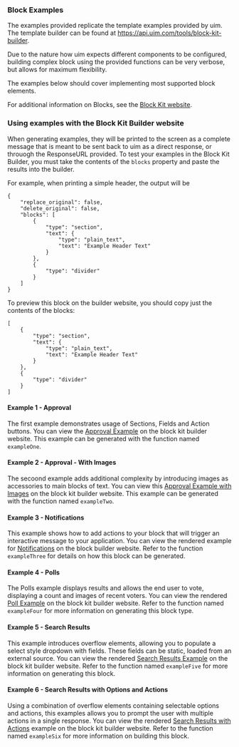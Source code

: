 ### Block Examples

The examples provided replicate the template examples provided by uim.  The template builder can be found at https://api.uim.com/tools/block-kit-builder.

Due to the nature how uim expects different components to be configured, building complex block using the provided functions can be very verbose, but allows for maximum flexibility.

The examples below should cover implementing most supported block elements.

For additional information on Blocks, see the [Block Kit website](https://api.uim.com/block-kit).

### Using examples with the Block Kit Builder website
When generating examples, they will be printed to the screen as a complete message that is meant to be sent back to uim as a direct response, or throuogh the ResponseURL provided.  To test your examples in the Block Kit Builder, you must take the contents of the `blocks` property and paste the results into the builder. 

For example, when printing a simple header, the output will be

```
{
    "replace_original": false,
    "delete_original": false,
    "blocks": [
        {
            "type": "section",
            "text": {
                "type": "plain_text",
                "text": "Example Header Text"
            }
        },
        {
            "type": "divider"
        }
    ]
}
```

To preview this block on the builder website, you should copy just the contents of the blocks:

```
[
    {
        "type": "section",
        "text": {
            "type": "plain_text",
            "text": "Example Header Text"
        }
    },
    {
        "type": "divider"
    }
]
```

#### Example 1 - Approval
The first example demonstrates usage of Sections, Fields and Action buttons.  You can view the [Approval Example](https://api.uim.com/tools/block-kit-builder?blocks=%5B%0A%09%7B%0A%09%09%22type%22%3A%20%22section%22%2C%0A%09%09%22text%22%3A%20%7B%0A%09%09%09%22type%22%3A%20%22mrkdwn%22%2C%0A%09%09%09%22text%22%3A%20%22You%20have%20a%20new%20request%3A%5Cn*%3CfakeLink.toEmployeeProfile.com%7CFred%20Enriquez%20-%20New%20device%20request%3E*%22%0A%09%09%7D%0A%09%7D%2C%0A%09%7B%0A%09%09%22type%22%3A%20%22section%22%2C%0A%09%09%22fields%22%3A%20%5B%0A%09%09%09%7B%0A%09%09%09%09%22type%22%3A%20%22mrkdwn%22%2C%0A%09%09%09%09%22text%22%3A%20%22*Type%3A*%5CnComputer%20(laptop)%22%0A%09%09%09%7D%2C%0A%09%09%09%7B%0A%09%09%09%09%22type%22%3A%20%22mrkdwn%22%2C%0A%09%09%09%09%22text%22%3A%20%22*When%3A*%5CnSubmitted%20Aut%2010%22%0A%09%09%09%7D%2C%0A%09%09%09%7B%0A%09%09%09%09%22type%22%3A%20%22mrkdwn%22%2C%0A%09%09%09%09%22text%22%3A%20%22*Last%20Update%3A*%5CnMar%2010%2C%202015%20(3%20years%2C%205%20months)%22%0A%09%09%09%7D%2C%0A%09%09%09%7B%0A%09%09%09%09%22type%22%3A%20%22mrkdwn%22%2C%0A%09%09%09%09%22text%22%3A%20%22*Reason%3A*%5CnAll%20vowel%20keys%20aren%27t%20working.%22%0A%09%09%09%7D%2C%0A%09%09%09%7B%0A%09%09%09%09%22type%22%3A%20%22mrkdwn%22%2C%0A%09%09%09%09%22text%22%3A%20%22*Specs%3A*%5Cn%5C%22Cheetah%20Pro%2015%5C%22%20-%20Fast%2C%20really%20fast%5C%22%22%0A%09%09%09%7D%0A%09%09%5D%0A%09%7D%2C%0A%09%7B%0A%09%09%22type%22%3A%20%22actions%22%2C%0A%09%09%22elements%22%3A%20%5B%0A%09%09%09%7B%0A%09%09%09%09%22type%22%3A%20%22button%22%2C%0A%09%09%09%09%22text%22%3A%20%7B%0A%09%09%09%09%09%22type%22%3A%20%22plain_text%22%2C%0A%09%09%09%09%09%22emoji%22%3A%20true%2C%0A%09%09%09%09%09%22text%22%3A%20%22Approve%22%0A%09%09%09%09%7D%2C%0A%09%09%09%09%22value%22%3A%20%22click_me_123%22%0A%09%09%09%7D%2C%0A%09%09%09%7B%0A%09%09%09%09%22type%22%3A%20%22button%22%2C%0A%09%09%09%09%22text%22%3A%20%7B%0A%09%09%09%09%09%22type%22%3A%20%22plain_text%22%2C%0A%09%09%09%09%09%22emoji%22%3A%20true%2C%0A%09%09%09%09%09%22text%22%3A%20%22Deny%22%0A%09%09%09%09%7D%2C%0A%09%09%09%09%22value%22%3A%20%22click_me_123%22%0A%09%09%09%7D%0A%09%09%5D%0A%09%7D%0A%5D) on the block kit builder website. This example can be generated with the function named `exampleOne`.

#### Example 2 - Approval - With Images
The secoond example adds additional complexity by introducing images as accessories to main blocks of text. You can view this [Approval Example with Images](https://api.uim.com/tools/block-kit-builder?blocks=%5B%0A%09%7B%0A%09%09%22type%22%3A%20%22section%22%2C%0A%09%09%22text%22%3A%20%7B%0A%09%09%09%22type%22%3A%20%22mrkdwn%22%2C%0A%09%09%09%22text%22%3A%20%22You%20have%20a%20new%20request%3A%5Cn*%3Cgoogle.com%7CFred%20Enriquez%20-%20Time%20Off%20request%3E*%22%0A%09%09%7D%0A%09%7D%2C%0A%09%7B%0A%09%09%22type%22%3A%20%22section%22%2C%0A%09%09%22text%22%3A%20%7B%0A%09%09%09%22type%22%3A%20%22mrkdwn%22%2C%0A%09%09%09%22text%22%3A%20%22*Type%3A*%5CnPaid%20time%20off%5Cn*When%3A*%5CnAug%2010-Aug%2013%5Cn*Hours%3A*%2016.0%20(2%20days)%5Cn*Remaining%20balance%3A*%2032.0%20hours%20(4%20days)%5Cn*Comments%3A*%20%5C%22Family%20in%20town%2C%20going%20camping!%5C%22%22%0A%09%09%7D%2C%0A%09%09%22accessory%22%3A%20%7B%0A%09%09%09%22type%22%3A%20%22image%22%2C%0A%09%09%09%22image_url%22%3A%20%22https%3A%2F%2Fapi.uim.com%2Fimg%2Fblocks%2Fbkb_template_images%2FapprovalsNewDevice.png%22%2C%0A%09%09%09%22alt_text%22%3A%20%22computer%20thumbnail%22%0A%09%09%7D%0A%09%7D%2C%0A%09%7B%0A%09%09%22type%22%3A%20%22actions%22%2C%0A%09%09%22elements%22%3A%20%5B%0A%09%09%09%7B%0A%09%09%09%09%22type%22%3A%20%22button%22%2C%0A%09%09%09%09%22text%22%3A%20%7B%0A%09%09%09%09%09%22type%22%3A%20%22plain_text%22%2C%0A%09%09%09%09%09%22emoji%22%3A%20true%2C%0A%09%09%09%09%09%22text%22%3A%20%22Approve%22%0A%09%09%09%09%7D%2C%0A%09%09%09%09%22value%22%3A%20%22click_me_123%22%0A%09%09%09%7D%2C%0A%09%09%09%7B%0A%09%09%09%09%22type%22%3A%20%22button%22%2C%0A%09%09%09%09%22text%22%3A%20%7B%0A%09%09%09%09%09%22type%22%3A%20%22plain_text%22%2C%0A%09%09%09%09%09%22emoji%22%3A%20true%2C%0A%09%09%09%09%09%22text%22%3A%20%22Deny%22%0A%09%09%09%09%7D%2C%0A%09%09%09%09%22value%22%3A%20%22click_me_123%22%0A%09%09%09%7D%0A%09%09%5D%0A%09%7D%0A%5D) on the block kit builder website. This example can be generated with the function named `exampleTwo`.

#### Example 3 - Notifications
This example shows how to add actions to your block that will trigger an interactive message to your application.  You can view the rendered example for [Notifications](https://api.uim.com/tools/block-kit-builder?blocks=%5B%0A%09%7B%0A%09%09%22type%22%3A%20%22section%22%2C%0A%09%09%22text%22%3A%20%7B%0A%09%09%09%22type%22%3A%20%22plain_text%22%2C%0A%09%09%09%22emoji%22%3A%20true%2C%0A%09%09%09%22text%22%3A%20%22Looks%20like%20you%20have%20a%20scheduling%20conflict%20with%20this%20event%3A%22%0A%09%09%7D%0A%09%7D%2C%0A%09%7B%0A%09%09%22type%22%3A%20%22divider%22%0A%09%7D%2C%0A%09%7B%0A%09%09%22type%22%3A%20%22section%22%2C%0A%09%09%22text%22%3A%20%7B%0A%09%09%09%22type%22%3A%20%22mrkdwn%22%2C%0A%09%09%09%22text%22%3A%20%22*%3CfakeLink.toUserProfiles.com%7CIris%20%2F%20Zelda%201-1%3E*%5CnTuesday%2C%20January%2021%204%3A00-4%3A30pm%5CnBuilding%202%20-%20Havarti%20Cheese%20(3)%5Cn2%20guests%22%0A%09%09%7D%2C%0A%09%09%22accessory%22%3A%20%7B%0A%09%09%09%22type%22%3A%20%22image%22%2C%0A%09%09%09%22image_url%22%3A%20%22https%3A%2F%2Fapi.uim.com%2Fimg%2Fblocks%2Fbkb_template_images%2Fnotifications.png%22%2C%0A%09%09%09%22alt_text%22%3A%20%22calendar%20thumbnail%22%0A%09%09%7D%0A%09%7D%2C%0A%09%7B%0A%09%09%22type%22%3A%20%22context%22%2C%0A%09%09%22elements%22%3A%20%5B%0A%09%09%09%7B%0A%09%09%09%09%22type%22%3A%20%22image%22%2C%0A%09%09%09%09%22image_url%22%3A%20%22https%3A%2F%2Fapi.uim.com%2Fimg%2Fblocks%2Fbkb_template_images%2FnotificationsWarningIcon.png%22%2C%0A%09%09%09%09%22alt_text%22%3A%20%22notifications%20warning%20icon%22%0A%09%09%09%7D%2C%0A%09%09%09%7B%0A%09%09%09%09%22type%22%3A%20%22mrkdwn%22%2C%0A%09%09%09%09%22text%22%3A%20%22*Conflicts%20with%20Team%20Huddle%3A%204%3A15-4%3A30pm*%22%0A%09%09%09%7D%0A%09%09%5D%0A%09%7D%2C%0A%09%7B%0A%09%09%22type%22%3A%20%22divider%22%0A%09%7D%2C%0A%09%7B%0A%09%09%22type%22%3A%20%22section%22%2C%0A%09%09%22text%22%3A%20%7B%0A%09%09%09%22type%22%3A%20%22mrkdwn%22%2C%0A%09%09%09%22text%22%3A%20%22*Propose%20a%20new%20time%3A*%22%0A%09%09%7D%0A%09%7D%2C%0A%09%7B%0A%09%09%22type%22%3A%20%22section%22%2C%0A%09%09%22text%22%3A%20%7B%0A%09%09%09%22type%22%3A%20%22mrkdwn%22%2C%0A%09%09%09%22text%22%3A%20%22*Today%20-%204%3A30-5pm*%5CnEveryone%20is%20available%3A%20%40iris%2C%20%40zelda%22%0A%09%09%7D%2C%0A%09%09%22accessory%22%3A%20%7B%0A%09%09%09%22type%22%3A%20%22button%22%2C%0A%09%09%09%22text%22%3A%20%7B%0A%09%09%09%09%22type%22%3A%20%22plain_text%22%2C%0A%09%09%09%09%22emoji%22%3A%20true%2C%0A%09%09%09%09%22text%22%3A%20%22Choose%22%0A%09%09%09%7D%2C%0A%09%09%09%22value%22%3A%20%22click_me_123%22%0A%09%09%7D%0A%09%7D%2C%0A%09%7B%0A%09%09%22type%22%3A%20%22section%22%2C%0A%09%09%22text%22%3A%20%7B%0A%09%09%09%22type%22%3A%20%22mrkdwn%22%2C%0A%09%09%09%22text%22%3A%20%22*Tomorrow%20-%204-4%3A30pm*%5CnEveryone%20is%20available%3A%20%40iris%2C%20%40zelda%22%0A%09%09%7D%2C%0A%09%09%22accessory%22%3A%20%7B%0A%09%09%09%22type%22%3A%20%22button%22%2C%0A%09%09%09%22text%22%3A%20%7B%0A%09%09%09%09%22type%22%3A%20%22plain_text%22%2C%0A%09%09%09%09%22emoji%22%3A%20true%2C%0A%09%09%09%09%22text%22%3A%20%22Choose%22%0A%09%09%09%7D%2C%0A%09%09%09%22value%22%3A%20%22click_me_123%22%0A%09%09%7D%0A%09%7D%2C%0A%09%7B%0A%09%09%22type%22%3A%20%22section%22%2C%0A%09%09%22text%22%3A%20%7B%0A%09%09%09%22type%22%3A%20%22mrkdwn%22%2C%0A%09%09%09%22text%22%3A%20%22*Tomorrow%20-%206-6%3A30pm*%5CnSome%20people%20aren%27t%20available%3A%20%40iris%2C%20~%40zelda~%22%0A%09%09%7D%2C%0A%09%09%22accessory%22%3A%20%7B%0A%09%09%09%22type%22%3A%20%22button%22%2C%0A%09%09%09%22text%22%3A%20%7B%0A%09%09%09%09%22type%22%3A%20%22plain_text%22%2C%0A%09%09%09%09%22emoji%22%3A%20true%2C%0A%09%09%09%09%22text%22%3A%20%22Choose%22%0A%09%09%09%7D%2C%0A%09%09%09%22value%22%3A%20%22click_me_123%22%0A%09%09%7D%0A%09%7D%2C%0A%09%7B%0A%09%09%22type%22%3A%20%22section%22%2C%0A%09%09%22text%22%3A%20%7B%0A%09%09%09%22type%22%3A%20%22mrkdwn%22%2C%0A%09%09%09%22text%22%3A%20%22*%3Cfakelink.ToMoreTimes.com%7CShow%20more%20times%3E*%22%0A%09%09%7D%0A%09%7D%0A%5D) on the block builder website. Refer to the function `exampleThree` for details on how this block can be generated.

#### Example 4 - Polls
The Polls example displays results and allows the end user to vote, displaying a count and images of recent voters.  You can view the rendered [Poll Example](https://api.uim.com/tools/block-kit-builder?blocks=%5B%0A%09%7B%0A%09%09%22type%22%3A%20%22section%22%2C%0A%09%09%22text%22%3A%20%7B%0A%09%09%09%22type%22%3A%20%22mrkdwn%22%2C%0A%09%09%09%22text%22%3A%20%22*Where%20should%20we%20order%20lunch%20from%3F*%20Poll%20by%20%3CfakeLink.toUser.com%7CMark%3E%22%0A%09%09%7D%0A%09%7D%2C%0A%09%7B%0A%09%09%22type%22%3A%20%22divider%22%0A%09%7D%2C%0A%09%7B%0A%09%09%22type%22%3A%20%22section%22%2C%0A%09%09%22text%22%3A%20%7B%0A%09%09%09%22type%22%3A%20%22mrkdwn%22%2C%0A%09%09%09%22text%22%3A%20%22%3Asushi%3A%20*Ace%20Wasabi%20Rock-n-Roll%20Sushi%20Bar*%5CnThe%20best%20landlocked%20sushi%20restaurant.%22%0A%09%09%7D%2C%0A%09%09%22accessory%22%3A%20%7B%0A%09%09%09%22type%22%3A%20%22button%22%2C%0A%09%09%09%22text%22%3A%20%7B%0A%09%09%09%09%22type%22%3A%20%22plain_text%22%2C%0A%09%09%09%09%22emoji%22%3A%20true%2C%0A%09%09%09%09%22text%22%3A%20%22Vote%22%0A%09%09%09%7D%2C%0A%09%09%09%22value%22%3A%20%22click_me_123%22%0A%09%09%7D%0A%09%7D%2C%0A%09%7B%0A%09%09%22type%22%3A%20%22context%22%2C%0A%09%09%22elements%22%3A%20%5B%0A%09%09%09%7B%0A%09%09%09%09%22type%22%3A%20%22image%22%2C%0A%09%09%09%09%22image_url%22%3A%20%22https%3A%2F%2Fapi.uim.com%2Fimg%2Fblocks%2Fbkb_template_images%2Fprofile_1.png%22%2C%0A%09%09%09%09%22alt_text%22%3A%20%22Michael%20Scott%22%0A%09%09%09%7D%2C%0A%09%09%09%7B%0A%09%09%09%09%22type%22%3A%20%22image%22%2C%0A%09%09%09%09%22image_url%22%3A%20%22https%3A%2F%2Fapi.uim.com%2Fimg%2Fblocks%2Fbkb_template_images%2Fprofile_2.png%22%2C%0A%09%09%09%09%22alt_text%22%3A%20%22Dwight%20Schrute%22%0A%09%09%09%7D%2C%0A%09%09%09%7B%0A%09%09%09%09%22type%22%3A%20%22image%22%2C%0A%09%09%09%09%22image_url%22%3A%20%22https%3A%2F%2Fapi.uim.com%2Fimg%2Fblocks%2Fbkb_template_images%2Fprofile_3.png%22%2C%0A%09%09%09%09%22alt_text%22%3A%20%22Pam%20Beasely%22%0A%09%09%09%7D%2C%0A%09%09%09%7B%0A%09%09%09%09%22type%22%3A%20%22plain_text%22%2C%0A%09%09%09%09%22emoji%22%3A%20true%2C%0A%09%09%09%09%22text%22%3A%20%223%20votes%22%0A%09%09%09%7D%0A%09%09%5D%0A%09%7D%2C%0A%09%7B%0A%09%09%22type%22%3A%20%22section%22%2C%0A%09%09%22text%22%3A%20%7B%0A%09%09%09%22type%22%3A%20%22mrkdwn%22%2C%0A%09%09%09%22text%22%3A%20%22%3Ahamburger%3A%20*Super%20Hungryman%20Hamburgers*%5CnOnly%20for%20the%20hungriest%20of%20the%20hungry.%22%0A%09%09%7D%2C%0A%09%09%22accessory%22%3A%20%7B%0A%09%09%09%22type%22%3A%20%22button%22%2C%0A%09%09%09%22text%22%3A%20%7B%0A%09%09%09%09%22type%22%3A%20%22plain_text%22%2C%0A%09%09%09%09%22emoji%22%3A%20true%2C%0A%09%09%09%09%22text%22%3A%20%22Vote%22%0A%09%09%09%7D%2C%0A%09%09%09%22value%22%3A%20%22click_me_123%22%0A%09%09%7D%0A%09%7D%2C%0A%09%7B%0A%09%09%22type%22%3A%20%22context%22%2C%0A%09%09%22elements%22%3A%20%5B%0A%09%09%09%7B%0A%09%09%09%09%22type%22%3A%20%22image%22%2C%0A%09%09%09%09%22image_url%22%3A%20%22https%3A%2F%2Fapi.uim.com%2Fimg%2Fblocks%2Fbkb_template_images%2Fprofile_4.png%22%2C%0A%09%09%09%09%22alt_text%22%3A%20%22Angela%22%0A%09%09%09%7D%2C%0A%09%09%09%7B%0A%09%09%09%09%22type%22%3A%20%22image%22%2C%0A%09%09%09%09%22image_url%22%3A%20%22https%3A%2F%2Fapi.uim.com%2Fimg%2Fblocks%2Fbkb_template_images%2Fprofile_2.png%22%2C%0A%09%09%09%09%22alt_text%22%3A%20%22Dwight%20Schrute%22%0A%09%09%09%7D%2C%0A%09%09%09%7B%0A%09%09%09%09%22type%22%3A%20%22plain_text%22%2C%0A%09%09%09%09%22emoji%22%3A%20true%2C%0A%09%09%09%09%22text%22%3A%20%222%20votes%22%0A%09%09%09%7D%0A%09%09%5D%0A%09%7D%2C%0A%09%7B%0A%09%09%22type%22%3A%20%22section%22%2C%0A%09%09%22text%22%3A%20%7B%0A%09%09%09%22type%22%3A%20%22mrkdwn%22%2C%0A%09%09%09%22text%22%3A%20%22%3Aramen%3A%20*Kagawa-Ya%20Udon%20Noodle%20Shop*%5CnDo%20you%20like%20to%20shop%20for%20noodles%3F%20We%20have%20noodles.%22%0A%09%09%7D%2C%0A%09%09%22accessory%22%3A%20%7B%0A%09%09%09%22type%22%3A%20%22button%22%2C%0A%09%09%09%22text%22%3A%20%7B%0A%09%09%09%09%22type%22%3A%20%22plain_text%22%2C%0A%09%09%09%09%22emoji%22%3A%20true%2C%0A%09%09%09%09%22text%22%3A%20%22Vote%22%0A%09%09%09%7D%2C%0A%09%09%09%22value%22%3A%20%22click_me_123%22%0A%09%09%7D%0A%09%7D%2C%0A%09%7B%0A%09%09%22type%22%3A%20%22context%22%2C%0A%09%09%22elements%22%3A%20%5B%0A%09%09%09%7B%0A%09%09%09%09%22type%22%3A%20%22mrkdwn%22%2C%0A%09%09%09%09%22text%22%3A%20%22No%20votes%22%0A%09%09%09%7D%0A%09%09%5D%0A%09%7D%2C%0A%09%7B%0A%09%09%22type%22%3A%20%22divider%22%0A%09%7D%2C%0A%09%7B%0A%09%09%22type%22%3A%20%22actions%22%2C%0A%09%09%22elements%22%3A%20%5B%0A%09%09%09%7B%0A%09%09%09%09%22type%22%3A%20%22button%22%2C%0A%09%09%09%09%22text%22%3A%20%7B%0A%09%09%09%09%09%22type%22%3A%20%22plain_text%22%2C%0A%09%09%09%09%09%22emoji%22%3A%20true%2C%0A%09%09%09%09%09%22text%22%3A%20%22Add%20a%20suggestion%22%0A%09%09%09%09%7D%2C%0A%09%09%09%09%22value%22%3A%20%22click_me_123%22%0A%09%09%09%7D%0A%09%09%5D%0A%09%7D%0A%5D) on the block kit builder website.  Refer to the function named `exampleFour` for more information on generating this block type.

#### Example 5 - Search Results
This example introduces overflow elements, allowing you to populate a select style dropdown with fields.  These fields can be static, loaded from an external source.  You can view the rendered [Search Results Example](https://api.uim.com/tools/block-kit-builder?blocks=%5B%0A%09%7B%0A%09%09%22type%22%3A%20%22section%22%2C%0A%09%09%22text%22%3A%20%7B%0A%09%09%09%22type%22%3A%20%22mrkdwn%22%2C%0A%09%09%09%22text%22%3A%20%22We%20found%20*205%20Hotels*%20in%20New%20Orleans%2C%20LA%20from%20*12%2F14%20to%2012%2F17*%22%0A%09%09%7D%2C%0A%09%09%22accessory%22%3A%20%7B%0A%09%09%09%22type%22%3A%20%22overflow%22%2C%0A%09%09%09%22options%22%3A%20%5B%0A%09%09%09%09%7B%0A%09%09%09%09%09%22text%22%3A%20%7B%0A%09%09%09%09%09%09%22type%22%3A%20%22plain_text%22%2C%0A%09%09%09%09%09%09%22emoji%22%3A%20true%2C%0A%09%09%09%09%09%09%22text%22%3A%20%22Option%20One%22%0A%09%09%09%09%09%7D%2C%0A%09%09%09%09%09%22value%22%3A%20%22value-0%22%0A%09%09%09%09%7D%2C%0A%09%09%09%09%7B%0A%09%09%09%09%09%22text%22%3A%20%7B%0A%09%09%09%09%09%09%22type%22%3A%20%22plain_text%22%2C%0A%09%09%09%09%09%09%22emoji%22%3A%20true%2C%0A%09%09%09%09%09%09%22text%22%3A%20%22Option%20Two%22%0A%09%09%09%09%09%7D%2C%0A%09%09%09%09%09%22value%22%3A%20%22value-1%22%0A%09%09%09%09%7D%2C%0A%09%09%09%09%7B%0A%09%09%09%09%09%22text%22%3A%20%7B%0A%09%09%09%09%09%09%22type%22%3A%20%22plain_text%22%2C%0A%09%09%09%09%09%09%22emoji%22%3A%20true%2C%0A%09%09%09%09%09%09%22text%22%3A%20%22Option%20Three%22%0A%09%09%09%09%09%7D%2C%0A%09%09%09%09%09%22value%22%3A%20%22value-2%22%0A%09%09%09%09%7D%2C%0A%09%09%09%09%7B%0A%09%09%09%09%09%22text%22%3A%20%7B%0A%09%09%09%09%09%09%22type%22%3A%20%22plain_text%22%2C%0A%09%09%09%09%09%09%22emoji%22%3A%20true%2C%0A%09%09%09%09%09%09%22text%22%3A%20%22Option%20Four%22%0A%09%09%09%09%09%7D%2C%0A%09%09%09%09%09%22value%22%3A%20%22value-3%22%0A%09%09%09%09%7D%0A%09%09%09%5D%0A%09%09%7D%0A%09%7D%2C%0A%09%7B%0A%09%09%22type%22%3A%20%22divider%22%0A%09%7D%2C%0A%09%7B%0A%09%09%22type%22%3A%20%22section%22%2C%0A%09%09%22text%22%3A%20%7B%0A%09%09%09%22type%22%3A%20%22mrkdwn%22%2C%0A%09%09%09%22text%22%3A%20%22*%3CfakeLink.toHotelPage.com%7CWindsor%20Court%20Hotel%3E*%5Cn%E2%98%85%E2%98%85%E2%98%85%E2%98%85%E2%98%85%5Cn%24340%20per%20night%5CnRated%3A%209.4%20-%20Excellent%22%0A%09%09%7D%2C%0A%09%09%22accessory%22%3A%20%7B%0A%09%09%09%22type%22%3A%20%22image%22%2C%0A%09%09%09%22image_url%22%3A%20%22https%3A%2F%2Fapi.uim.com%2Fimg%2Fblocks%2Fbkb_template_images%2FtripAgent_1.png%22%2C%0A%09%09%09%22alt_text%22%3A%20%22Windsor%20Court%20Hotel%20thumbnail%22%0A%09%09%7D%0A%09%7D%2C%0A%09%7B%0A%09%09%22type%22%3A%20%22context%22%2C%0A%09%09%22elements%22%3A%20%5B%0A%09%09%09%7B%0A%09%09%09%09%22type%22%3A%20%22image%22%2C%0A%09%09%09%09%22image_url%22%3A%20%22https%3A%2F%2Fapi.uim.com%2Fimg%2Fblocks%2Fbkb_template_images%2FtripAgentLocationMarker.png%22%2C%0A%09%09%09%09%22alt_text%22%3A%20%22Location%20Pin%20Icon%22%0A%09%09%09%7D%2C%0A%09%09%09%7B%0A%09%09%09%09%22type%22%3A%20%22plain_text%22%2C%0A%09%09%09%09%22emoji%22%3A%20true%2C%0A%09%09%09%09%22text%22%3A%20%22Location%3A%20Central%20Business%20District%22%0A%09%09%09%7D%0A%09%09%5D%0A%09%7D%2C%0A%09%7B%0A%09%09%22type%22%3A%20%22divider%22%0A%09%7D%2C%0A%09%7B%0A%09%09%22type%22%3A%20%22section%22%2C%0A%09%09%22text%22%3A%20%7B%0A%09%09%09%22type%22%3A%20%22mrkdwn%22%2C%0A%09%09%09%22text%22%3A%20%22*%3CfakeLink.toHotelPage.com%7CThe%20Ritz-Carlton%20New%20Orleans%3E*%5Cn%E2%98%85%E2%98%85%E2%98%85%E2%98%85%E2%98%85%5Cn%24340%20per%20night%5CnRated%3A%209.1%20-%20Excellent%22%0A%09%09%7D%2C%0A%09%09%22accessory%22%3A%20%7B%0A%09%09%09%22type%22%3A%20%22image%22%2C%0A%09%09%09%22image_url%22%3A%20%22https%3A%2F%2Fapi.uim.com%2Fimg%2Fblocks%2Fbkb_template_images%2FtripAgent_2.png%22%2C%0A%09%09%09%22alt_text%22%3A%20%22Ritz-Carlton%20New%20Orleans%20thumbnail%22%0A%09%09%7D%0A%09%7D%2C%0A%09%7B%0A%09%09%22type%22%3A%20%22context%22%2C%0A%09%09%22elements%22%3A%20%5B%0A%09%09%09%7B%0A%09%09%09%09%22type%22%3A%20%22image%22%2C%0A%09%09%09%09%22image_url%22%3A%20%22https%3A%2F%2Fapi.uim.com%2Fimg%2Fblocks%2Fbkb_template_images%2FtripAgentLocationMarker.png%22%2C%0A%09%09%09%09%22alt_text%22%3A%20%22Location%20Pin%20Icon%22%0A%09%09%09%7D%2C%0A%09%09%09%7B%0A%09%09%09%09%22type%22%3A%20%22plain_text%22%2C%0A%09%09%09%09%22emoji%22%3A%20true%2C%0A%09%09%09%09%22text%22%3A%20%22Location%3A%20French%20Quarter%22%0A%09%09%09%7D%0A%09%09%5D%0A%09%7D%2C%0A%09%7B%0A%09%09%22type%22%3A%20%22divider%22%0A%09%7D%2C%0A%09%7B%0A%09%09%22type%22%3A%20%22section%22%2C%0A%09%09%22text%22%3A%20%7B%0A%09%09%09%22type%22%3A%20%22mrkdwn%22%2C%0A%09%09%09%22text%22%3A%20%22*%3CfakeLink.toHotelPage.com%7COmni%20Royal%20Orleans%20Hotel%3E*%5Cn%E2%98%85%E2%98%85%E2%98%85%E2%98%85%E2%98%85%5Cn%24419%20per%20night%5CnRated%3A%208.8%20-%20Excellent%22%0A%09%09%7D%2C%0A%09%09%22accessory%22%3A%20%7B%0A%09%09%09%22type%22%3A%20%22image%22%2C%0A%09%09%09%22image_url%22%3A%20%22https%3A%2F%2Fapi.uim.com%2Fimg%2Fblocks%2Fbkb_template_images%2FtripAgent_3.png%22%2C%0A%09%09%09%22alt_text%22%3A%20%22Omni%20Royal%20Orleans%20Hotel%20thumbnail%22%0A%09%09%7D%0A%09%7D%2C%0A%09%7B%0A%09%09%22type%22%3A%20%22context%22%2C%0A%09%09%22elements%22%3A%20%5B%0A%09%09%09%7B%0A%09%09%09%09%22type%22%3A%20%22image%22%2C%0A%09%09%09%09%22image_url%22%3A%20%22https%3A%2F%2Fapi.uim.com%2Fimg%2Fblocks%2Fbkb_template_images%2FtripAgentLocationMarker.png%22%2C%0A%09%09%09%09%22alt_text%22%3A%20%22Location%20Pin%20Icon%22%0A%09%09%09%7D%2C%0A%09%09%09%7B%0A%09%09%09%09%22type%22%3A%20%22plain_text%22%2C%0A%09%09%09%09%22emoji%22%3A%20true%2C%0A%09%09%09%09%22text%22%3A%20%22Location%3A%20French%20Quarter%22%0A%09%09%09%7D%0A%09%09%5D%0A%09%7D%2C%0A%09%7B%0A%09%09%22type%22%3A%20%22divider%22%0A%09%7D%2C%0A%09%7B%0A%09%09%22type%22%3A%20%22actions%22%2C%0A%09%09%22elements%22%3A%20%5B%0A%09%09%09%7B%0A%09%09%09%09%22type%22%3A%20%22button%22%2C%0A%09%09%09%09%22text%22%3A%20%7B%0A%09%09%09%09%09%22type%22%3A%20%22plain_text%22%2C%0A%09%09%09%09%09%22emoji%22%3A%20true%2C%0A%09%09%09%09%09%22text%22%3A%20%22Next%202%20Results%22%0A%09%09%09%09%7D%2C%0A%09%09%09%09%22value%22%3A%20%22click_me_123%22%0A%09%09%09%7D%0A%09%09%5D%0A%09%7D%0A%5D) on the block kit builder website.  Refer to the function named `exampleFive` for more information on generating this block.

#### Example 6 - Search Results with Options and Actions

Using a combination of overflow elements containing selectable options and actions, this examples allows you to prompt the user with multiple actions in a single response.  You can view the rendered [Search Results with Actions](https://api.uim.com/tools/block-kit-builder?blocks=%5B%0A%09%7B%0A%09%09%22type%22%3A%20%22section%22%2C%0A%09%09%22text%22%3A%20%7B%0A%09%09%09%22type%22%3A%20%22mrkdwn%22%2C%0A%09%09%09%22text%22%3A%20%22%3Amag%3A%20Search%20results%20for%20*Cata*%22%0A%09%09%7D%0A%09%7D%2C%0A%09%7B%0A%09%09%22type%22%3A%20%22divider%22%0A%09%7D%2C%0A%09%7B%0A%09%09%22type%22%3A%20%22section%22%2C%0A%09%09%22text%22%3A%20%7B%0A%09%09%09%22type%22%3A%20%22mrkdwn%22%2C%0A%09%09%09%22text%22%3A%20%22*%3CfakeLink.toYourApp.com%7CUse%20Case%20Catalogue%3E*%5CnUse%20Case%20Catalogue%20for%20the%20following%20departments%2Froles...%22%0A%09%09%7D%2C%0A%09%09%22accessory%22%3A%20%7B%0A%09%09%09%22type%22%3A%20%22static_select%22%2C%0A%09%09%09%22placeholder%22%3A%20%7B%0A%09%09%09%09%22type%22%3A%20%22plain_text%22%2C%0A%09%09%09%09%22emoji%22%3A%20true%2C%0A%09%09%09%09%22text%22%3A%20%22Manage%22%0A%09%09%09%7D%2C%0A%09%09%09%22options%22%3A%20%5B%0A%09%09%09%09%7B%0A%09%09%09%09%09%22text%22%3A%20%7B%0A%09%09%09%09%09%09%22type%22%3A%20%22plain_text%22%2C%0A%09%09%09%09%09%09%22emoji%22%3A%20true%2C%0A%09%09%09%09%09%09%22text%22%3A%20%22Edit%20it%22%0A%09%09%09%09%09%7D%2C%0A%09%09%09%09%09%22value%22%3A%20%22value-0%22%0A%09%09%09%09%7D%2C%0A%09%09%09%09%7B%0A%09%09%09%09%09%22text%22%3A%20%7B%0A%09%09%09%09%09%09%22type%22%3A%20%22plain_text%22%2C%0A%09%09%09%09%09%09%22emoji%22%3A%20true%2C%0A%09%09%09%09%09%09%22text%22%3A%20%22Read%20it%22%0A%09%09%09%09%09%7D%2C%0A%09%09%09%09%09%22value%22%3A%20%22value-1%22%0A%09%09%09%09%7D%2C%0A%09%09%09%09%7B%0A%09%09%09%09%09%22text%22%3A%20%7B%0A%09%09%09%09%09%09%22type%22%3A%20%22plain_text%22%2C%0A%09%09%09%09%09%09%22emoji%22%3A%20true%2C%0A%09%09%09%09%09%09%22text%22%3A%20%22Save%20it%22%0A%09%09%09%09%09%7D%2C%0A%09%09%09%09%09%22value%22%3A%20%22value-2%22%0A%09%09%09%09%7D%0A%09%09%09%5D%0A%09%09%7D%0A%09%7D%2C%0A%09%7B%0A%09%09%22type%22%3A%20%22section%22%2C%0A%09%09%22text%22%3A%20%7B%0A%09%09%09%22type%22%3A%20%22mrkdwn%22%2C%0A%09%09%09%22text%22%3A%20%22*%3CfakeLink.toYourApp.com%7CCustomer%20Support%20-%20Workflow%20Diagram%20Catalogue%3E*%5CnThis%20resource%20was%20put%20together%20by%20members%20of...%22%0A%09%09%7D%2C%0A%09%09%22accessory%22%3A%20%7B%0A%09%09%09%22type%22%3A%20%22static_select%22%2C%0A%09%09%09%22placeholder%22%3A%20%7B%0A%09%09%09%09%22type%22%3A%20%22plain_text%22%2C%0A%09%09%09%09%22emoji%22%3A%20true%2C%0A%09%09%09%09%22text%22%3A%20%22Manage%22%0A%09%09%09%7D%2C%0A%09%09%09%22options%22%3A%20%5B%0A%09%09%09%09%7B%0A%09%09%09%09%09%22text%22%3A%20%7B%0A%09%09%09%09%09%09%22type%22%3A%20%22plain_text%22%2C%0A%09%09%09%09%09%09%22emoji%22%3A%20true%2C%0A%09%09%09%09%09%09%22text%22%3A%20%22Manage%20it%22%0A%09%09%09%09%09%7D%2C%0A%09%09%09%09%09%22value%22%3A%20%22value-0%22%0A%09%09%09%09%7D%2C%0A%09%09%09%09%7B%0A%09%09%09%09%09%22text%22%3A%20%7B%0A%09%09%09%09%09%09%22type%22%3A%20%22plain_text%22%2C%0A%09%09%09%09%09%09%22emoji%22%3A%20true%2C%0A%09%09%09%09%09%09%22text%22%3A%20%22Read%20it%22%0A%09%09%09%09%09%7D%2C%0A%09%09%09%09%09%22value%22%3A%20%22value-1%22%0A%09%09%09%09%7D%2C%0A%09%09%09%09%7B%0A%09%09%09%09%09%22text%22%3A%20%7B%0A%09%09%09%09%09%09%22type%22%3A%20%22plain_text%22%2C%0A%09%09%09%09%09%09%22emoji%22%3A%20true%2C%0A%09%09%09%09%09%09%22text%22%3A%20%22Save%20it%22%0A%09%09%09%09%09%7D%2C%0A%09%09%09%09%09%22value%22%3A%20%22value-2%22%0A%09%09%09%09%7D%0A%09%09%09%5D%0A%09%09%7D%0A%09%7D%2C%0A%09%7B%0A%09%09%22type%22%3A%20%22section%22%2C%0A%09%09%22text%22%3A%20%7B%0A%09%09%09%22type%22%3A%20%22mrkdwn%22%2C%0A%09%09%09%22text%22%3A%20%22*%3CfakeLink.toYourApp.com%7CSelf-Serve%20Learning%20Options%20Catalogue%3E*%5CnSee%20the%20learning%20and%20development%20options%20we...%22%0A%09%09%7D%2C%0A%09%09%22accessory%22%3A%20%7B%0A%09%09%09%22type%22%3A%20%22static_select%22%2C%0A%09%09%09%22placeholder%22%3A%20%7B%0A%09%09%09%09%22type%22%3A%20%22plain_text%22%2C%0A%09%09%09%09%22emoji%22%3A%20true%2C%0A%09%09%09%09%22text%22%3A%20%22Manage%22%0A%09%09%09%7D%2C%0A%09%09%09%22options%22%3A%20%5B%0A%09%09%09%09%7B%0A%09%09%09%09%09%22text%22%3A%20%7B%0A%09%09%09%09%09%09%22type%22%3A%20%22plain_text%22%2C%0A%09%09%09%09%09%09%22emoji%22%3A%20true%2C%0A%09%09%09%09%09%09%22text%22%3A%20%22Manage%20it%22%0A%09%09%09%09%09%7D%2C%0A%09%09%09%09%09%22value%22%3A%20%22value-0%22%0A%09%09%09%09%7D%2C%0A%09%09%09%09%7B%0A%09%09%09%09%09%22text%22%3A%20%7B%0A%09%09%09%09%09%09%22type%22%3A%20%22plain_text%22%2C%0A%09%09%09%09%09%09%22emoji%22%3A%20true%2C%0A%09%09%09%09%09%09%22text%22%3A%20%22Read%20it%22%0A%09%09%09%09%09%7D%2C%0A%09%09%09%09%09%22value%22%3A%20%22value-1%22%0A%09%09%09%09%7D%2C%0A%09%09%09%09%7B%0A%09%09%09%09%09%22text%22%3A%20%7B%0A%09%09%09%09%09%09%22type%22%3A%20%22plain_text%22%2C%0A%09%09%09%09%09%09%22emoji%22%3A%20true%2C%0A%09%09%09%09%09%09%22text%22%3A%20%22Save%20it%22%0A%09%09%09%09%09%7D%2C%0A%09%09%09%09%09%22value%22%3A%20%22value-2%22%0A%09%09%09%09%7D%0A%09%09%09%5D%0A%09%09%7D%0A%09%7D%2C%0A%09%7B%0A%09%09%22type%22%3A%20%22section%22%2C%0A%09%09%22text%22%3A%20%7B%0A%09%09%09%22type%22%3A%20%22mrkdwn%22%2C%0A%09%09%09%22text%22%3A%20%22*%3CfakeLink.toYourApp.com%7CUse%20Case%20Catalogue%20-%20CF%20Presentation%20-%20%5BJune%2012%2C%202018%5D%3E*%5CnThis%20is%20presentation%20will%20continue%20to%20be%20updated%20as...%22%0A%09%09%7D%2C%0A%09%09%22accessory%22%3A%20%7B%0A%09%09%09%22type%22%3A%20%22static_select%22%2C%0A%09%09%09%22placeholder%22%3A%20%7B%0A%09%09%09%09%22type%22%3A%20%22plain_text%22%2C%0A%09%09%09%09%22emoji%22%3A%20true%2C%0A%09%09%09%09%22text%22%3A%20%22Manage%22%0A%09%09%09%7D%2C%0A%09%09%09%22options%22%3A%20%5B%0A%09%09%09%09%7B%0A%09%09%09%09%09%22text%22%3A%20%7B%0A%09%09%09%09%09%09%22type%22%3A%20%22plain_text%22%2C%0A%09%09%09%09%09%09%22emoji%22%3A%20true%2C%0A%09%09%09%09%09%09%22text%22%3A%20%22Manage%20it%22%0A%09%09%09%09%09%7D%2C%0A%09%09%09%09%09%22value%22%3A%20%22value-0%22%0A%09%09%09%09%7D%2C%0A%09%09%09%09%7B%0A%09%09%09%09%09%22text%22%3A%20%7B%0A%09%09%09%09%09%09%22type%22%3A%20%22plain_text%22%2C%0A%09%09%09%09%09%09%22emoji%22%3A%20true%2C%0A%09%09%09%09%09%09%22text%22%3A%20%22Read%20it%22%0A%09%09%09%09%09%7D%2C%0A%09%09%09%09%09%22value%22%3A%20%22value-1%22%0A%09%09%09%09%7D%2C%0A%09%09%09%09%7B%0A%09%09%09%09%09%22text%22%3A%20%7B%0A%09%09%09%09%09%09%22type%22%3A%20%22plain_text%22%2C%0A%09%09%09%09%09%09%22emoji%22%3A%20true%2C%0A%09%09%09%09%09%09%22text%22%3A%20%22Save%20it%22%0A%09%09%09%09%09%7D%2C%0A%09%09%09%09%09%22value%22%3A%20%22value-2%22%0A%09%09%09%09%7D%0A%09%09%09%5D%0A%09%09%7D%0A%09%7D%2C%0A%09%7B%0A%09%09%22type%22%3A%20%22section%22%2C%0A%09%09%22text%22%3A%20%7B%0A%09%09%09%22type%22%3A%20%22mrkdwn%22%2C%0A%09%09%09%22text%22%3A%20%22*%3CfakeLink.toYourApp.com%7CComprehensive%20Benefits%20Catalogue%20-%202019%3E*%5CnInformation%20about%20all%20the%20benfits%20we%20offer%20is...%22%0A%09%09%7D%2C%0A%09%09%22accessory%22%3A%20%7B%0A%09%09%09%22type%22%3A%20%22static_select%22%2C%0A%09%09%09%22placeholder%22%3A%20%7B%0A%09%09%09%09%22type%22%3A%20%22plain_text%22%2C%0A%09%09%09%09%22emoji%22%3A%20true%2C%0A%09%09%09%09%22text%22%3A%20%22Manage%22%0A%09%09%09%7D%2C%0A%09%09%09%22options%22%3A%20%5B%0A%09%09%09%09%7B%0A%09%09%09%09%09%22text%22%3A%20%7B%0A%09%09%09%09%09%09%22type%22%3A%20%22plain_text%22%2C%0A%09%09%09%09%09%09%22emoji%22%3A%20true%2C%0A%09%09%09%09%09%09%22text%22%3A%20%22Manage%20it%22%0A%09%09%09%09%09%7D%2C%0A%09%09%09%09%09%22value%22%3A%20%22value-0%22%0A%09%09%09%09%7D%2C%0A%09%09%09%09%7B%0A%09%09%09%09%09%22text%22%3A%20%7B%0A%09%09%09%09%09%09%22type%22%3A%20%22plain_text%22%2C%0A%09%09%09%09%09%09%22emoji%22%3A%20true%2C%0A%09%09%09%09%09%09%22text%22%3A%20%22Read%20it%22%0A%09%09%09%09%09%7D%2C%0A%09%09%09%09%09%22value%22%3A%20%22value-1%22%0A%09%09%09%09%7D%2C%0A%09%09%09%09%7B%0A%09%09%09%09%09%22text%22%3A%20%7B%0A%09%09%09%09%09%09%22type%22%3A%20%22plain_text%22%2C%0A%09%09%09%09%09%09%22emoji%22%3A%20true%2C%0A%09%09%09%09%09%09%22text%22%3A%20%22Save%20it%22%0A%09%09%09%09%09%7D%2C%0A%09%09%09%09%09%22value%22%3A%20%22value-2%22%0A%09%09%09%09%7D%0A%09%09%09%5D%0A%09%09%7D%0A%09%7D%2C%0A%09%7B%0A%09%09%22type%22%3A%20%22divider%22%0A%09%7D%2C%0A%09%7B%0A%09%09%22type%22%3A%20%22actions%22%2C%0A%09%09%22elements%22%3A%20%5B%0A%09%09%09%7B%0A%09%09%09%09%22type%22%3A%20%22button%22%2C%0A%09%09%09%09%22text%22%3A%20%7B%0A%09%09%09%09%09%22type%22%3A%20%22plain_text%22%2C%0A%09%09%09%09%09%22emoji%22%3A%20true%2C%0A%09%09%09%09%09%22text%22%3A%20%22Next%205%20Results%22%0A%09%09%09%09%7D%2C%0A%09%09%09%09%22value%22%3A%20%22click_me_123%22%0A%09%09%09%7D%0A%09%09%5D%0A%09%7D%0A%5D) example on the block kit builder website.  Refer to the function named `exampleSix` for more information on building this block.